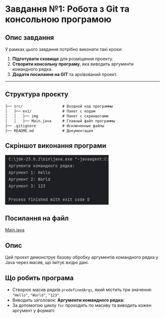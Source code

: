 # Завдання №1: Робота з Git та консольною програмою

## Опис завдання

У рамках цього завдання потрібно виконати такі кроки:

1. **Підготувати сховище** для розміщення проекту.
2. **Створити консольну програму**, яка виводить аргументи командного рядка.
3. **Додати посилання на GIT** та архівований проект.

---

## Структура проєкту

```plaintext
├── src/                  # Входной код программы
│   ├── ex1/              # Пакет с кодом
│   │   ├── img           # Пакет с скриншотами
│   │   ├── Main.java     # Главный файл программы
├── .gitignore            # Исключенные файлы
├── README.md             # Документация
```

## Скріншот виконання програми
![img.png](img/img.png)

## Посилання на файл

[Main.java](Main.java)

## Опис
Цей проєкт демонструє базову обробку аргументів командного рядка у Java через масив, що імітує вхідні дані.

## Що робить програма
- Створює масив рядків `predefinedArgs`, який містить три значення: `"Hello"`, `"World"`, `"123"`.
- Виводить заголовок: **Аргументи командного рядка:**
- За допомогою циклу `for` проходить по масиву та виводить кожен аргумент у форматі:

